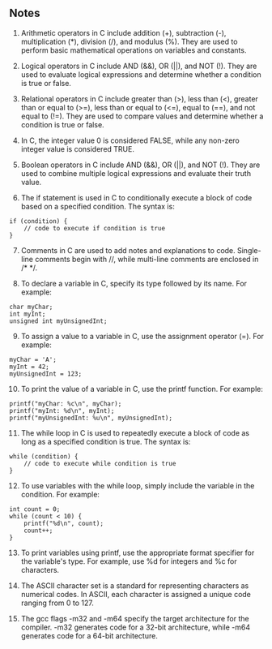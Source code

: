 ## Notes
1. Arithmetic operators in C include addition (+), subtraction (-), multiplication (*), division (/), and modulus (%). They are used to perform basic mathematical operations on variables and constants.

2. Logical operators in C include AND (&&), OR (||), and NOT (!). They are used to evaluate logical expressions and determine whether a condition is true or false.

3. Relational operators in C include greater than (>), less than (<), greater than or equal to (>=), less than or equal to (<=), equal to (==), and not equal to (!=). They are used to compare values and determine whether a condition is true or false.

4. In C, the integer value 0 is considered FALSE, while any non-zero integer value is considered TRUE.

5. Boolean operators in C include AND (&&), OR (||), and NOT (!). They are used to combine multiple logical expressions and evaluate their truth value.

6. The if statement is used in C to conditionally execute a block of code based on a specified condition. The syntax is:
```
if (condition) {
    // code to execute if condition is true
}
```

7. Comments in C are used to add notes and explanations to code. Single-line comments begin with //, while multi-line comments are enclosed in /* */.

8. To declare a variable in C, specify its type followed by its name. For example:

```
char myChar;
int myInt;
unsigned int myUnsignedInt;
```

9. To assign a value to a variable in C, use the assignment operator (=). For example:
```
myChar = 'A';
myInt = 42;
myUnsignedInt = 123;
```

10. To print the value of a variable in C, use the printf function. For example:
```
printf("myChar: %c\n", myChar);
printf("myInt: %d\n", myInt);
printf("myUnsignedInt: %u\n", myUnsignedInt);
```

11. The while loop in C is used to repeatedly execute a block of code as long as a specified condition is true. The syntax is:

```
while (condition) {
    // code to execute while condition is true
}
```

12. To use variables with the while loop, simply include the variable in the condition. For example:

```
int count = 0;
while (count < 10) {
    printf("%d\n", count);
    count++;
}
```
13. To print variables using printf, use the appropriate format specifier for the variable's type. For example, use %d for integers and %c for characters.

14. The ASCII character set is a standard for representing characters as numerical codes. In ASCII, each character is assigned a unique code ranging from 0 to 127.

15. The gcc flags -m32 and -m64 specify the target architecture for the compiler. -m32 generates code for a 32-bit architecture, while -m64 generates code for a 64-bit architecture.
